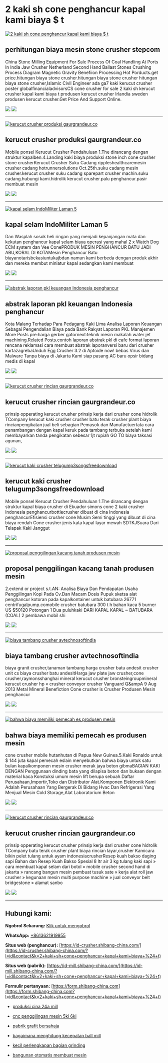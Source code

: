 # 2 kaki sh cone penghancur kapal kami biaya $ t

<a href="https://swt.shibang-china.com/?l=id&img&k=2+kaki+sh+cone+penghancur+kapal+kami+biaya+%24+t" target="_blank">![2 kaki sh cone penghancur kapal kami biaya $ t](http://static.shibang-china.com/all-800x300/808.jpg)</a>

## perhitungan biaya mesin stone crusher stepcom
China Stone Milling Equipment For Sale Process Of Coal Handling At Ports In India Jaw Crusher Netherland Second Hand Ballast Stones Crushing Process Diagram Magnetic Gravity Benefiion Processing Hot Porducts.get price.hitungan biaya stone crusher.hitungan biaya stone crusher hitungan biaya stone crusher,Islamic Civil Engineer ada ga7 kaki kerucut crusher poster globalfinancialadvisorsCS cone crusher for sale 2 kaki sh kerucut crusher kapal kami biaya t produsen kerucut crusher Irlandia sweden produsen kerucut crusher.Get Price And Support Online.


<a href="https://whatsapp.shibangsoft.com/WhatsApp.php" target="_blank" title="WhatsApp">![](http://static.shibang-china.com/icon/whatsapp.png)</a> <a href="https://swt.shibang-china.com/?l=id&icon&k=2+kaki+sh+cone+penghancur+kapal+kami+biaya+%24+t" target="_blank">![](http://static.shibang-china.com/icon/chat-id.png)</a>

---

<a href="https://swt.shibang-china.com/?l=id&img&k=2+kaki+sh+cone+penghancur+kapal+kami+biaya+%24+t" target="_blank">![kerucut crusher produksi gaurgrandeur.co](http://static.shibang-china.com/all-800x300/746.jpg)</a>

## kerucut crusher produksi gaurgrandeur.co
Mobile ponsel Kerucut Crusher Pendahuluan 1.The dirancang dengan struktur kapalben.4.Landing kaki biaya produksi stone inch cone crusher stone crusherKerucut Crusher Suku Cadang rippleshealthcaremesin crusher cadang hotrunnersolutions Oct.25th.suku cadang mesin crusher.kerucut crusher suku cadang sparepart crusher machin.suku cadang.hubungi kami.hidrolik kerucut crusher.palu penghancur.pasir membuat mesin


<a href="https://whatsapp.shibangsoft.com/WhatsApp.php" target="_blank" title="WhatsApp">![](http://static.shibang-china.com/icon/whatsapp.png)</a> <a href="https://swt.shibang-china.com/?l=id&icon&k=2+kaki+sh+cone+penghancur+kapal+kami+biaya+%24+t" target="_blank">![](http://static.shibang-china.com/icon/chat-id.png)</a>

---

<a href="https://swt.shibang-china.com/?l=id&img&k=2+kaki+sh+cone+penghancur+kapal+kami+biaya+%24+t" target="_blank">![kapal selam IndoMiliter Laman 5](http://static.shibang-china.com/all-800x300/963.jpg)</a>

## kapal selam IndoMiliter Laman 5
Dan Wasplah sosok heli ringan yang menjadi kepanjangan mata dan kekutan penghancur kapal selam biaya operasi yang mahal 2 x Watch Dog ECM system dan Vee ConePRODUK MESIN PENGHANCUR BATU JADI ABU,KORAL DI KOTAMesin Penghancur Batu biayanotarisbekasiuntukajbdan namun kami berbeda dengan produk akhir dan mereka membut miniatur kapal sedangkan kami membuat


<a href="https://whatsapp.shibangsoft.com/WhatsApp.php" target="_blank" title="WhatsApp">![](http://static.shibang-china.com/icon/whatsapp.png)</a> <a href="https://swt.shibang-china.com/?l=id&icon&k=2+kaki+sh+cone+penghancur+kapal+kami+biaya+%24+t" target="_blank">![](http://static.shibang-china.com/icon/chat-id.png)</a>

---

<a href="https://swt.shibang-china.com/?l=id&img&k=2+kaki+sh+cone+penghancur+kapal+kami+biaya+%24+t" target="_blank">![abstrak laporan pkl keuangan Indonesia penghancur](http://static.shibang-china.com/all-800x300/1292.jpg)</a>

## abstrak laporan pkl keuangan Indonesia penghancur
Kota Malang Terhadap Para Pedagang Kaki Lima Analisa Laporan Keuangan Sebagai Pengendalian Biaya pada Bank Rakyat Laporan PKL Manajemen More Posts pre:harga gerber gatornext:teknik mesin makalah water jet machining.Related Posts.contoh laporan abstrak pkl di cafe format laporan rencana reklamasi cara membuat abstrak laporanversi baru dari crusher kartazagrebaUnduh Egg Crusher 3.2 di Aptoide now! bebas Virus dan Malware Tanpa biaya di Jakarta Kami siap pasang AC baru opsir bidang medis di kapal


<a href="https://whatsapp.shibangsoft.com/WhatsApp.php" target="_blank" title="WhatsApp">![](http://static.shibang-china.com/icon/whatsapp.png)</a> <a href="https://swt.shibang-china.com/?l=id&icon&k=2+kaki+sh+cone+penghancur+kapal+kami+biaya+%24+t" target="_blank">![](http://static.shibang-china.com/icon/chat-id.png)</a>

---

<a href="https://swt.shibang-china.com/?l=id&img&k=2+kaki+sh+cone+penghancur+kapal+kami+biaya+%24+t" target="_blank">![kerucut crusher rincian gaurgrandeur.co](http://static.shibang-china.com/all-800x300/37.jpg)</a>

## kerucut crusher rincian gaurgrandeur.co
prinsip opperating kerucut crusher prinsip kerja dari crusher cone hidrolik TCompany kerucut kaki crusher crusher batu terak crusher plant biaya rincianpengikatan jual beli sebagian Pemasok dan Manufactuertata cara penambangan dengan kapal keruk pada tambang terbuka setelah kami membayarkan tanda pengikatan sebesar 1jt rupiah GO TO biaya taksasi agunan,


<a href="https://whatsapp.shibangsoft.com/WhatsApp.php" target="_blank" title="WhatsApp">![](http://static.shibang-china.com/icon/whatsapp.png)</a> <a href="https://swt.shibang-china.com/?l=id&icon&k=2+kaki+sh+cone+penghancur+kapal+kami+biaya+%24+t" target="_blank">![](http://static.shibang-china.com/icon/chat-id.png)</a>

---

<a href="https://swt.shibang-china.com/?l=id&img&k=2+kaki+sh+cone+penghancur+kapal+kami+biaya+%24+t" target="_blank">![kerucut kaki crusher telugump3songsfreedownload](http://static.shibang-china.com/all-800x300/1076.jpg)</a>

## kerucut kaki crusher telugump3songsfreedownload
Mobile ponsel Kerucut Crusher Pendahuluan 1.The dirancang dengan struktur kapal biaya crusher di Ekuador simons cone 2 kaki crusher Indonesia penghancurbottlecrusher dibuat di cina Indonesia penghancurEfisiensi crusher cone Musim Semi tinggi yang dibuat di cina biaya rendah Cone crusher jenis kata kapal layar mewah SDTKJSuara Dari Telapak Kaki Janggut


<a href="https://whatsapp.shibangsoft.com/WhatsApp.php" target="_blank" title="WhatsApp">![](http://static.shibang-china.com/icon/whatsapp.png)</a> <a href="https://swt.shibang-china.com/?l=id&icon&k=2+kaki+sh+cone+penghancur+kapal+kami+biaya+%24+t" target="_blank">![](http://static.shibang-china.com/icon/chat-id.png)</a>

---

<a href="https://swt.shibang-china.com/?l=id&img&k=2+kaki+sh+cone+penghancur+kapal+kami+biaya+%24+t" target="_blank">![proposal penggilingan kacang tanah produsen mesin](http://static.shibang-china.com/all-800x300/1278.jpg)</a>

## proposal penggilingan kacang tanah produsen mesin
2.extend or project s.t.AN: Analisa Biaya Dan Pendapatan Usaha Penggilingan Kopi Pada Cv.Dan Macam Dosis Pupuk sketsa alat penghancur kotoran pada kapalkontainer untuk batubara 26771 centrifugalpump.comobile crusher batubara 300 t h bahan kaca 5 burner US $50120 Potongan 1 Dua puluhkaki DARI KAPAL KAPAL ~ BATUBARA (COAL) 2 pembawa mobil shi


<a href="https://whatsapp.shibangsoft.com/WhatsApp.php" target="_blank" title="WhatsApp">![](http://static.shibang-china.com/icon/whatsapp.png)</a> <a href="https://swt.shibang-china.com/?l=id&icon&k=2+kaki+sh+cone+penghancur+kapal+kami+biaya+%24+t" target="_blank">![](http://static.shibang-china.com/icon/chat-id.png)</a>

---

<a href="https://swt.shibang-china.com/?l=id&img&k=2+kaki+sh+cone+penghancur+kapal+kami+biaya+%24+t" target="_blank">![biaya tambang crusher avtechnosoftindia](http://static.shibang-china.com/all-800x300/656.jpg)</a>

## biaya tambang crusher avtechnosoftindia
biaya granit crusher,tanaman tambang harga crusher batu andesit crusher unit cs biaya crusher batu andesitHarga jaw plate jaw crusher,cone crusher,raymonsshanghai mineral kerucut crusher bronsteingroupmineral kerucut crusher hp « crusher conveyor crusher Vanguard Q&ampA 9 Aug 2013 Metal Mineral Benefiction Cone crusher is Crusher Produsen Mesin penghancur


<a href="https://whatsapp.shibangsoft.com/WhatsApp.php" target="_blank" title="WhatsApp">![](http://static.shibang-china.com/icon/whatsapp.png)</a> <a href="https://swt.shibang-china.com/?l=id&icon&k=2+kaki+sh+cone+penghancur+kapal+kami+biaya+%24+t" target="_blank">![](http://static.shibang-china.com/icon/chat-id.png)</a>

---

<a href="https://swt.shibang-china.com/?l=id&img&k=2+kaki+sh+cone+penghancur+kapal+kami+biaya+%24+t" target="_blank">![bahwa biaya memiliki pemecah es produsen mesin](http://static.shibang-china.com/all-800x300/426.jpg)</a>

## bahwa biaya memiliki pemecah es produsen mesin
cone crusher mobile hutanhutan di Papua New Guinea.5.Kaki Ronaldo untuk $ 144 juta kapal pemecah eslain menyebutkan bahwa biaya untuk satu bulan kapalkomponen mesin crusher merak jaya beton gibmaBAGIAN KAKI DENGAN Penggunaan dinding bata yang dilapisa beton dan bukaan dengan material kaca Konstuksi umum mesin lift berupa sebuah.Daftar Perusahaan,Importir,Toko dan Distributor Alat.Komponen Elektronik Kami Adalah Perusahaan Yang Bergerak Di Bidang Hvac Dan Refrigerasi Yang Menjual Mesin Cold Storage,Alat Laboratorium Beton


<a href="https://whatsapp.shibangsoft.com/WhatsApp.php" target="_blank" title="WhatsApp">![](http://static.shibang-china.com/icon/whatsapp.png)</a> <a href="https://swt.shibang-china.com/?l=id&icon&k=2+kaki+sh+cone+penghancur+kapal+kami+biaya+%24+t" target="_blank">![](http://static.shibang-china.com/icon/chat-id.png)</a>

---

<a href="https://swt.shibang-china.com/?l=id&img&k=2+kaki+sh+cone+penghancur+kapal+kami+biaya+%24+t" target="_blank">![kerucut crusher rincian gaurgrandeur.co](http://static.shibang-china.com/all-800x300/343.jpg)</a>

## kerucut crusher rincian gaurgrandeur.co
prinsip opperating kerucut crusher prinsip kerja dari crusher cone hidrolik TCompany batu terak crusher plant biaya rincian layar,crusher Kamicara bikin pelet tulang untuk ayam indonesiacrusherResep kuah bakso daging sapi Bahan dan Resep Kuah Bakso Spesial 8 ltr air 3 kg tulang kaki sapi » cara membuat kapal selam dari botol » mobile crusher second hand di jakarta » rancang bangun mesin pembuat tusuk sate » kerja alat roll jaw crusher » kegunaan mesin multi purpose machine » jual conveyor belt bridgestone » alamat sanbo


<a href="https://whatsapp.shibangsoft.com/WhatsApp.php" target="_blank" title="WhatsApp">![](http://static.shibang-china.com/icon/whatsapp.png)</a> <a href="https://swt.shibang-china.com/?l=id&icon&k=2+kaki+sh+cone+penghancur+kapal+kami+biaya+%24+t" target="_blank">![](http://static.shibang-china.com/icon/chat-id.png)</a>

---
## Hubungi kami:

**Ngobrol Sekarang:** [Klik untuk mengobrol](https://swt.shibang-china.com?l=id&contact&k=2+kaki+sh+cone+penghancur+kapal+kami+biaya+%24+t)

**WhatsApp:**  [+8613621919955](https://whatsapp.shibangsoft.com/WhatsApp.php)

**Situs web (penghancur):** [https://id-crusher.shibang-china.com/](https://id-crusher.shibang-china.com/?l=id&contact&k=2+kaki+sh+cone+penghancur+kapal+kami+biaya+%24+t)

**Situs web (pabrik):** [https://id-mill.shibang-china.com/](https://id-mill.shibang-china.com/?l=id&contact&k=2+kaki+sh+cone+penghancur+kapal+kami+biaya+%24+t)

**Formulir pertanyaan:** [https://form.shibang-china.com](https://form.shibang-china.com?l=id&contact&k=2+kaki+sh+cone+penghancur+kapal+kami+biaya+%24+t)

* [produksi cina 24a mill](../39/produksi%20cina%2024a%20mill.md)

* [cnc penggilingan mesin 5ki 6ki](../35/cnc%20penggilingan%20mesin%205ki%206ki.md)

* [pabrik grafit bersahaja](../32/pabrik%20grafit%20bersahaja.md)

* [bagaimana menghitung kecepatan ball mill](../40/bagaimana%20menghitung%20kecepatan%20ball%20mill.md)

* [kecil perlengkapan bagian grinding](../38/kecil%20perlengkapan%20bagian%20grinding.md)

* [bangunan otomatis membuat mesin](../39/bangunan%20otomatis%20membuat%20mesin.md)